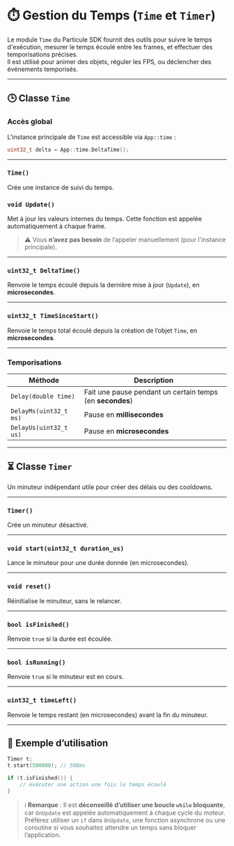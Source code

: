 # ⏱️ Gestion du Temps (`Time` et `Timer`)

Le module `Time` du Particule SDK fournit des outils pour suivre le temps d'exécution, mesurer le temps écoulé entre les frames, et effectuer des temporisations précises.  
Il est utilisé pour animer des objets, réguler les FPS, ou déclencher des événements temporisés.

---

## 🕒 Classe `Time`

### Accès global
L'instance principale de `Time` est accessible via `App::time` :

```cpp
uint32_t delta = App::time.DeltaTime();
```

---

### `Time()`

Crée une instance de suivi du temps.

### `void Update()`

Met à jour les valeurs internes du temps. Cette fonction est appelée automatiquement à chaque frame.  
> ⚠️ Vous **n’avez pas besoin** de l’appeler manuellement (pour l'instance principale).

---

### `uint32_t DeltaTime()`

Renvoie le temps écoulé depuis la dernière mise à jour (`Update`), en **microsecondes**.

---

### `uint32_t TimeSinceStart()`

Renvoie le temps total écoulé depuis la création de l’objet `Time`, en **microsecondes**.

---

### Temporisations

| Méthode | Description |
|--------|-------------|
| `Delay(double time)` | Fait une pause pendant un certain temps (en **secondes**) |
| `DelayMs(uint32_t ms)` | Pause en **millisecondes** |
| `DelayUs(uint32_t us)` | Pause en **microsecondes** |

---

## ⏳ Classe `Timer`

Un minuteur indépendant utile pour créer des délais ou des cooldowns.

---

### `Timer()`

Crée un minuteur désactivé.

---

### `void start(uint32_t duration_us)`

Lance le minuteur pour une durée donnée (en microsecondes).

---

### `void reset()`

Réinitialise le minuteur, sans le relancer.

---

### `bool isFinished()`

Renvoie `true` si la durée est écoulée.

---

### `bool isRunning()`

Renvoie `true` si le minuteur est en cours.

---

### `uint32_t timeLeft()`

Renvoie le temps restant (en microsecondes) avant la fin du minuteur.

---

## 📌 Exemple d’utilisation

```cpp
Timer t;
t.start(500000); // 500ms

if (t.isFinished()) {
    // exécuter une action une fois le temps écoulé
}
```

> ℹ️ **Remarque** : Il est **déconseillé d’utiliser une boucle `while` bloquante**, car `OnUpdate` est appelée automatiquement à chaque cycle du moteur.  
> Préférez utiliser un `if` dans `OnUpdate`, une fonction asynchrone ou une coroutine si vous souhaitez attendre un temps sans bloquer l’application.